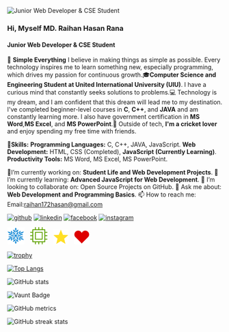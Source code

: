 ![Junior Web Developer &  CSE Student](https://media.licdn.com/dms/image/v2/D5616AQGkyvMIUANLvg/profile-displaybackgroundimage-shrink_350_1400/profile-displaybackgroundimage-shrink_350_1400/0/1739387528276?e=1744848000&v=beta&t=KPbia9lHOUxU1ByLMb8T6JLEaY4bW9r1lBtgKf1zs6A)
### Hi, Myself MD. Raihan Hasan Rana
#### Junior Web Developer &  CSE Student


🚀 **Simple Everything**
I believe in making things as simple as possible. Every technology inspires me to learn something new, especially programming, which drives my passion for continuous growth.🎓**Computer Science and Engineering Student at United International University (UIU)**. I have a curious mind that constantly seeks solutions to problems.💻 Technology is my dream, and I am confident that this dream will lead me to my destination.
I've completed beginner-level courses in **C**, **C++**, and **JAVA** and am constantly learning more. I also have government certification in **MS Word**,**MS Excel**, and **MS PowerPoint**.🏏 Outside of tech, **I'm a cricket lover** and enjoy spending my free time with friends.

🌟**Skills:**
**Programming Languages:** C, C++, JAVA, JavaScript.
**Web Development:** HTML, CSS (Completed), **JavaScript (Currently Learning)**.
**Productivity Tools:** MS Word, MS Excel, MS PowerPoint.

🤺I’m currently working on:
**Student Life and Web Development Projects**.
🧘 I’m currently learning:
**Advanced JavaScript for Web Development**.
👀 I’m looking to collaborate on:
Open Source Projects on GitHub.
💬 Ask me about:
**Web Development and Programming Basics**.
📫 How to reach me:
Email:raihan172hasan@gmail.com



[<img src='https://cdn.jsdelivr.net/npm/simple-icons@3.0.1/icons/github.svg' alt='github' height='40'>](https://github.com/Raihan-143)  [<img src='https://cdn.jsdelivr.net/npm/simple-icons@3.0.1/icons/linkedin.svg' alt='linkedin' height='40'>](https://www.linkedin.com/in/www.linkedin.com/in/raihan-hasan-61962328a/)  [<img src='https://cdn.jsdelivr.net/npm/simple-icons@3.0.1/icons/facebook.svg' alt='facebook' height='40'>](https://www.facebook.com/https://www.facebook.com/share/1DsyU8WuRM/)  [<img src='https://cdn.jsdelivr.net/npm/simple-icons@3.0.1/icons/instagram.svg' alt='instagram' height='40'>](https://www.instagram.com/https://www.instagram.com/raihan__reza?igsh=MWZndGM0eDllYXEwMA==/)  

<a href='https://archiveprogram.github.com/'><img src='https://raw.githubusercontent.com/acervenky/animated-github-badges/master/assets/acbadge.gif' width='40' height='40'></a> <a href='https://docs.github.com/en/developers'><img src='https://raw.githubusercontent.com/acervenky/animated-github-badges/master/assets/devbadge.gif' width='40' height='40'></a> <a href='https://stars.github.com/'><img src='https://raw.githubusercontent.com/acervenky/animated-github-badges/master/assets/starbadge.gif' width='35' height='35'></a> <a href='https://docs.github.com/en/github/supporting-the-open-source-community-with-github-sponsors'><img src='https://raw.githubusercontent.com/acervenky/animated-github-badges/master/assets/sponsorbadge.gif' width='35' height='35'></a> 

[![trophy](https://github-profile-trophy.vercel.app/?username=Raihan-143)](https://github.com/ryo-ma/github-profile-trophy)

[![Top Langs](https://github-readme-stats.vercel.app/api/top-langs/?username=Raihan-143)](https://github.com/anuraghazra/github-readme-stats)

![GitHub stats](https://github-readme-stats.vercel.app/api?username=Raihan-143&show_icons=true&count_private=true)  

![Vaunt Badge](https://api.vaunt.dev/v1/github/entities/Raihan-143/contributions?format=svg&private=true)  

![GitHub metrics](https://metrics.lecoq.io/Raihan-143)  

![GitHub streak stats](https://streak-stats.demolab.com/?user=Raihan-143)  

